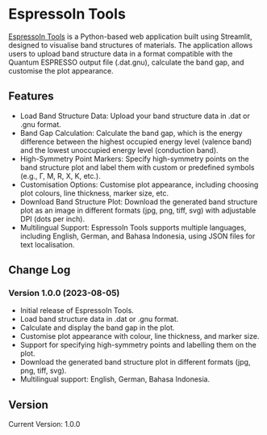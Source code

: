 # EspressoIn Tools

[EspressoIn Tools](https://espresoin-tools.streamlit.app/) is a Python-based web application built using Streamlit, designed to visualise band structures of materials. The application allows users to upload band structure data in a format compatible with the Quantum ESPRESSO output file (.dat.gnu), calculate the band gap, and customise the plot appearance.

## Features
- Load Band Structure Data: Upload your band structure data in .dat or .gnu format.
- Band Gap Calculation: Calculate the band gap, which is the energy difference between the highest occupied energy level (valence band) and the lowest unoccupied energy level (conduction band).
- High-Symmetry Point Markers: Specify high-symmetry points on the band structure plot and label them with custom or predefined symbols (e.g., Γ, M, R, X, K, etc.).
- Customisation Options: Customise plot appearance, including choosing plot colours, line thickness, marker size, etc.
- Download Band Structure Plot: Download the generated band structure plot as an image in different formats (jpg, png, tiff, svg) with adjustable DPI (dots per inch).
- Multilingual Support: EspressoIn Tools supports multiple languages, including English, German, and Bahasa Indonesia, using JSON files for text localisation.

## Change Log
### Version 1.0.0 (2023-08-05)
- Initial release of EspressoIn Tools.
- Load band structure data in .dat or .gnu format.
- Calculate and display the band gap in the plot.
- Customise plot appearance with colour, line thickness, and marker size.
- Support for specifying high-symmetry points and labelling them on the plot.
- Download the generated band structure plot in different formats (jpg, png, tiff, svg).
- Multilingual support: English, German, Bahasa Indonesia.

## Version
Current Version: 1.0.0
